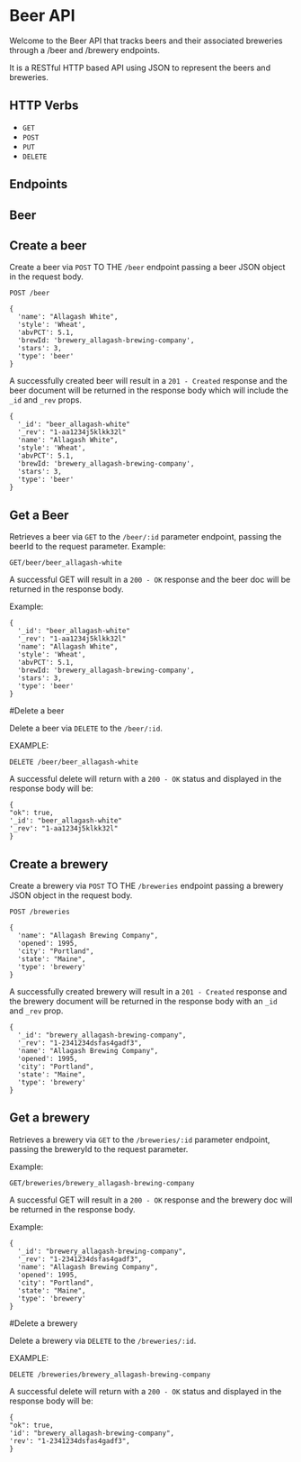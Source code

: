 # Beer API

Welcome to the Beer API that tracks beers and their associated breweries through a /beer and /brewery endpoints.

It is a RESTful HTTP based API using JSON to represent the beers and breweries.

## HTTP Verbs

* `GET`
* `POST`
* `PUT`
* `DELETE`

## Endpoints

## Beer

## Create a beer

Create a beer via `POST` TO THE `/beer` endpoint passing a beer JSON object in the request body.

```
POST /beer

{
  'name': "Allagash White",
  'style': 'Wheat',
  'abvPCT': 5.1,
  'brewId: 'brewery_allagash-brewing-company',
  'stars': 3,
  'type': 'beer'
}
```

A successfully created beer will result in a `201 - Created` response and the beer document will be returned in the response body which will include the `_id` and `_rev` props.

```
{
  '_id': "beer_allagash-white"
  '_rev': "1-aa1234j5klkk32l"
  'name': "Allagash White",
  'style': 'Wheat',
  'abvPCT': 5.1,
  'brewId: 'brewery_allagash-brewing-company',
  'stars': 3,
  'type': 'beer'
}
```

## Get a Beer

Retrieves a beer via `GET` to the `/beer/:id` parameter endpoint, passing the beerId to the request parameter.
Example:

```
GET/beer/beer_allagash-white
```

A successful GET will result in a `200 - OK` response and the beer doc will be returned in the response body.

Example:
```
{
  '_id': "beer_allagash-white"
  '_rev': "1-aa1234j5klkk32l"
  'name': "Allagash White",
  'style': 'Wheat',
  'abvPCT': 5.1,
  'brewId: 'brewery_allagash-brewing-company',
  'stars': 3,
  'type': 'beer'
}
```

#Delete a beer

Delete a beer via `DELETE` to the `/beer/:id`.

EXAMPLE:

```
DELETE /beer/beer_allagash-white
```

A successful delete will return with a `200 - OK` status and displayed in the response body will be:

```
{
"ok": true,
'_id': "beer_allagash-white"
'_rev': "1-aa1234j5klkk32l"
}
```









## Create a brewery

Create a brewery via `POST` TO THE `/breweries` endpoint passing a brewery JSON object in the request body.

```
POST /breweries

{
  'name': "Allagash Brewing Company",
  'opened': 1995,
  'city': "Portland",
  'state': "Maine",
  'type': 'brewery'
}
```

A successfully created brewery will result in a `201 - Created` response and the brewery document will be returned in the response body with an `_id` and `_rev` prop.

```
{
  '_id': "brewery_allagash-brewing-company",
  '_rev': "1-2341234dsfas4gadf3",
  'name': "Allagash Brewing Company",
  'opened': 1995,
  'city': "Portland",
  'state': "Maine",
  'type': 'brewery'
}
```

## Get a brewery

Retrieves a brewery via `GET` to the `/breweries/:id` parameter endpoint, passing the breweryId to the request parameter.

Example:

```
GET/breweries/brewery_allagash-brewing-company
```

A successful GET will result in a `200 - OK` response and the brewery doc will be returned in the response body.

Example:

```
{
  '_id': "brewery_allagash-brewing-company",
  '_rev': "1-2341234dsfas4gadf3",
  'name': "Allagash Brewing Company",
  'opened': 1995,
  'city': "Portland",
  'state': "Maine",
  'type': 'brewery'
}
```

#Delete a brewery

Delete a brewery via `DELETE` to the `/breweries/:id`.

EXAMPLE:

```
DELETE /breweries/brewery_allagash-brewing-company
```

A successful delete will return with a `200 - OK` status and displayed in the response body will be:

```
{
"ok": true,
'id': "brewery_allagash-brewing-company",
'rev': "1-2341234dsfas4gadf3",
}
```
